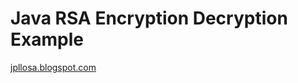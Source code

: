 # Java RSA Encryption Decryption Example

[jpllosa.blogspot.com](https://jpllosa.blogspot.com/2022/06/java-rsa-encryption-decryption-example.html)